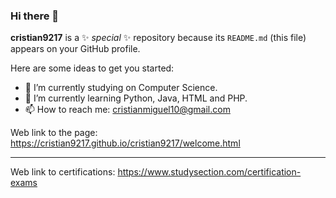 ### Hi there 👋

**cristian9217** is a ✨ _special_ ✨ repository because its `README.md` (this file) appears on your GitHub profile.

Here are some ideas to get you started:

- 🔭 I’m currently studying on Computer Science. 
- 🌱 I’m currently learning Python, Java, HTML and PHP.
- 📫 How to reach me: cristianmiguel10@gmail.com

Web link to the page: https://cristian9217.github.io/cristian9217/welcome.html

-------------------------------------------------------------------------------------------------------------------------

Web link to certifications: https://www.studysection.com/certification-exams
